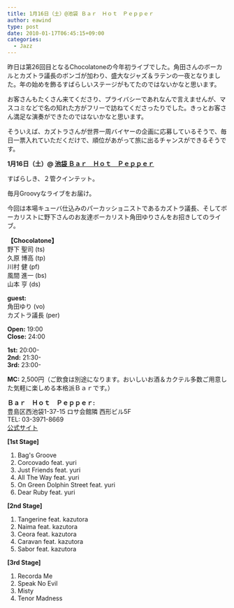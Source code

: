 ```yaml
---
title: 1月16日（土）@池袋 Ｂａｒ　Ｈｏｔ　Ｐｅｐｐｅｒ
author: eawind
type: post
date: 2010-01-17T06:45:15+09:00
categories:
  - Jazz
---
```

昨日は第26回目となるChocolatoneの今年初ライブでした。角田さんのボーカルとカズトラ議長のボンゴが加わり、盛大なジャズ＆ラテンの一夜となりました。年の始めを飾るすばらしいステージがもてたのではないかなと思います。

お客さんもたくさん来てくださり、プライバシーであれなんで言えませんが、マスコミなどで名の知れた方がフリーで訪ねてくださったりでした。きっとお客さん満足な演奏ができたのではないかなと思います。

そういえば、カズトラさんが世界一周バイヤーの企画に応募しているそうで、毎日一票入れていただくだけで、順位があがって旅に出るチャンスができるそうです。

**1月16日（土）@ [池袋 Ｂａｒ　Ｈｏｔ　Ｐｅｐｐｅｒ](http://jazzhotpepper.com/)**

すばらしき、２管クインテット。

毎月Groovyなライブをお届け。

今回は本場キューバ仕込みのパーカッショニストであるカズトラ議長、そしてボーカリストに野下さんのお友達ボーカリスト角田ゆりさんをお招きしてのライブ。

**【Chocolatone】**  
野下 聖司 (ts)  
久原 博高 (tp)  
川村 健 (pf)  
風間 進一 (bs)  
山本 亨 (ds)

**guest:**  
角田ゆり (vo)  
カズトラ議長 (per)

**Open:** 19:00  
**Close:** 24:00  

**1st:** 20:00-  
**2nd:** 21:30-  
**3rd:** 23:00-

**MC:** 2,500円（ご飲食は別途になります。おいしいお酒＆カクテル多数ご用意した気軽に楽しめる本格派Ｂａｒです。）

**Ｂａｒ　Ｈｏｔ　Ｐｅｐｐｅｒ:**  
豊島区西池袋1-37-15 ロサ会館隣 西形ビル5F  
TEL: 03-3971-8669  
[公式サイト](http://jazzhotpepper.com/)

**[1st Stage]**  
1. Bag's Groove  
2. Corcovado feat. yuri  
3. Just Friends feat. yuri  
4. All The Way feat. yuri  
5. On Green Dolphin Street feat. yuri  
6. Dear Ruby feat. yuri

**[2nd Stage]**  
1. Tangerine feat. kazutora  
2. Naima feat. kazutora  
3. Ceora feat. kazutora  
4. Caravan feat. kazutora  
5. Sabor feat. kazutora

**[3rd Stage]**  
1. Recorda Me  
2. Speak No Evil  
3. Misty  
4. Tenor Madness
